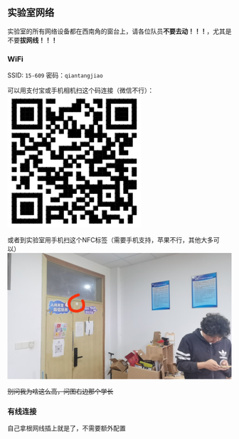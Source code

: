 ## 实验室网络
实验室的所有网络设备都在西南角的窗台上，请各位队员**不要去动！！！**，尤其是不要**拔网线！！！**

### WiFi
SSID: `15-609`
密码：`qiantangjiao`

可以用支付宝或手机相机扫这个码连接（微信不行）：
![](../assets/wifi.png)

或者到实验室用手机扫这个NFC标签（需要手机支持，苹果不行，其他大多可以）
![](../assets/mmexport1713797290365.jpg)

~~别问我为啥这么高，问图右边那个学长~~

### 有线连接
自己拿根网线插上就是了，不需要额外配置
